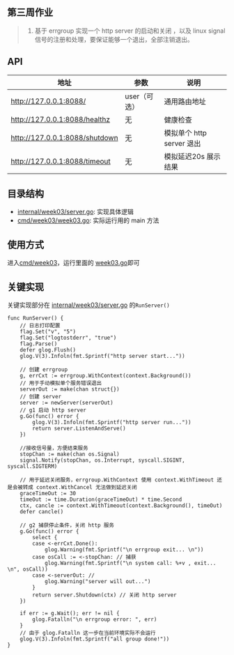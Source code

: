 ## 第三周作业
> 1. 基于 errgroup 实现一个 http server 的启动和关闭 ，以及 linux signal 信号的注册和处理，要保证能够一个退出，全部注销退出。


## API
| 地址 | 参数       | 说明                  |
|---|----------|---------------------|
| http://127.0.0.1:8088/| user（可选） | 通用路由地址              |
| http://127.0.0.1:8088/healthz| 无        | 健康检查                |
| http://127.0.0.1:8088/shutdown| 无        | 模拟单个 http server 退出 |
 | http://127.0.0.1:8088/timeout| 无        | 模拟延迟20s 展示结果        |

## 目录结构
- [internal/week03/server.go](server.go): 实现具体逻辑
- [cmd/week03/week03.go](../../cmd/week03/week03.go): 实际运行用的 main 方法

## 使用方式

进入[cmd/week03](../../cmd/week03/)，运行里面的 [week03.go](../../cmd/week03/week03.go)即可

## 关键实现

关键实现部分在 [internal/week03/server.go](server.go) 的`RunServer()`

```Golang
func RunServer() {
	// 日志打印配置
	flag.Set("v", "5")
	flag.Set("logtostderr", "true")
	flag.Parse()
	defer glog.Flush()
	glog.V(3).Infoln(fmt.Sprintf("http server start..."))

	// 创建 errgroup
	g, errCxt := errgroup.WithContext(context.Background())
	// 用于手动模拟单个服务错误退出
	serverOut := make(chan struct{})
	// 创建 server
	server := newServer(serverOut)
	// g1 启动 http server
	g.Go(func() error {
		glog.V(3).Infoln(fmt.Sprintf("http server run..."))
		return server.ListenAndServe()
	})

	//接收信号量，方便结束服务
	stopChan := make(chan os.Signal)
	signal.Notify(stopChan, os.Interrupt, syscall.SIGINT, syscall.SIGTERM)

	// 用于延迟关闭服务，errgroup.WithContext 使用 context.WithTimeout 还是会被转成 context.WithCancel 无法做到延迟关闭
	graceTimeOut := 30
	timeOut := time.Duration(graceTimeOut) * time.Second
	ctx, cancle := context.WithTimeout(context.Background(), timeOut)
	defer cancle()

	// g2 捕获停止条件，关闭 http 服务
	g.Go(func() error {
		select {
		case <-errCxt.Done():
			glog.Warning(fmt.Sprintf("\n errgroup exit... \n"))
		case osCall := <-stopChan: // 捕获
			glog.Warning(fmt.Sprintf("\n system call: %+v , exit... \n", osCall))
		case <-serverOut: //
			glog.Warning("server will out...")
		}
		return server.Shutdown(ctx) // 关闭 http server
	})

	if err := g.Wait(); err != nil {
		glog.Fatalln("\n errgroup error: ", err)
	}
    // 由于 glog.Fatalln 这一步在当前环境实际不会运行
	glog.V(3).Infoln(fmt.Sprintf("all group done!"))
}
```
